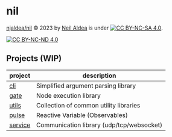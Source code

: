 # nil

[njaldea/nil](https://github.com/njaldea/nil) © 2023 by [Neil Aldea](https://github.com/njaldea) is under 
[![CC BY-NC-SA 4.0][cc-by-nc-nd-shield]][cc-by-nc-nd]. 

[![CC BY-NC-ND 4.0][cc-by-nc-nd-image]][cc-by-nc-nd]

[cc-by-nc-nd]: https://creativecommons.org/licenses/by-nc-nd/4.0/
[cc-by-nc-nd-image]: https://licensebuttons.net/l/by-nc-nd/4.0/88x31.png
[cc-by-nc-nd-shield]: https://img.shields.io/badge/License-CC%20BY--NC--ND%204.0-lightgrey.svg

## Projects (WIP)

| project                               | description                               |
| ------------------------------------- | ----------------------------------------- |
| [cli](projects/cli/README.md)         | Simplified argument parsing library       |
| [gate](projects/gate/README.md)       | Node execution library                    |
| [utils](projects/utils/README.md)     | Collection of common utility libraries    |
| [pulse](projects/pulse/README.md)     | Reactive Variable (Observables)           |
| [service](projects/service/README.md) | Communication library (udp/tcp/websocket) |

